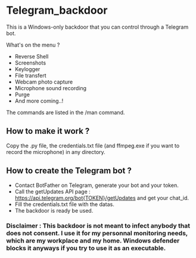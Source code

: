 # Telegram_backdoor

This is a Windows-only backdoor that you can control through a Telegram bot.

What's on the menu ? 
- Reverse Shell
- Screenshots
- Keylogger
- File transfert
- Webcam photo capture
- Microphone sound recording
- Purge
- And more coming..!

The commands are listed in the /man command.

## How to make it work ?

Copy the .py file, the credentials.txt file (and ffmpeg.exe if you want to record the microphone) in any directory.


## How to create the Telegram bot ? 

- Contact BotFather on Telegram, generate your bot and your token. 
- Call the getUpdates API page : https://api.telegram.org/bot{TOKEN}/getUpdates and get your chat_id.
- Fill the credentials.txt file with the datas.
- The backdoor is ready be used.


### Disclaimer : This backdoor is not meant to infect anybody that does not consent. I use it for my personnal monitoring needs, which are my workplace and my home. Windows defender blocks it anyways if you try to use it as an executable.
